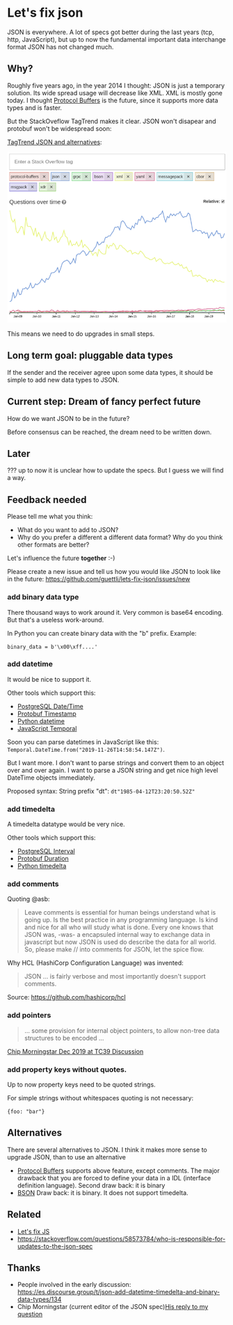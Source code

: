 # Let's fix json

JSON is everywhere. A lot of specs got better during the last years (tcp, http, JavaScript), but up to now the fundamental important data interchange format JSON has not changed much.

## Why?

Roughly five years ago, in the year 2014 I thought: JSON is just a temporary solution. Its wide spread usage will decrease like XML. XML is mostly gone today. I thought [Protocol Buffers](https://en.wikipedia.org/wiki/Protocol_Buffers) is the future, since it supports more data types and is faster.

But the StackOveflow TagTrend makes it clear. JSON won't disapear and protobuf won't be widespread soon:

[TagTrend JSON and alternatives](http://sotagtrends.com/?tags=protocol-buffers+json+grpc+bson+xml+yaml+messagepack+cbor+msgpack+xdr):

![TagTrend JSON and alternatives](tag-trend-json-and-alternatives.png)

This means we need to do upgrades in small steps.

## Long term goal: pluggable data types

If the sender and the receiver agree upon some data types, it should be simple to add new data types to JSON.

## Current step: Dream of fancy perfect future

How do we want JSON to be in the future?

Before consensus can be reached, the dream need to be written down.

## Later

??? up to now it is unclear how to update the specs. But I guess we will find a way.

## Feedback needed

Please tell me what you think:

- What do you want to add to JSON?
- Why do you prefer a different a different data format? Why do you think other formats are better?


Let's influence the future **together** :-)

Please create a new issue and tell us how you would like JSON to look like in the future: https://github.com/guettli/lets-fix-json/issues/new

### add binary data type

There thousand ways to work around it. Very common is base64 encoding. But that's a useless work-around.

In Python you can create binary data with the "b" prefix. Example:

```
binary_data = b'\x00\xff....'
```

### add datetime

It would be nice to support it.

Other tools which support this:

* [PostgreSQL Date/Time](https://www.postgresql.org/docs/12/datatype-datetime.html#DATATYPE-DATETIME-INPUT)
* [Protobuf Timestamp](https://developers.google.com/protocol-buffers/docs/reference/google.protobuf#google.protobuf.Timestamp)
* [Python datetime](https://docs.python.org/3/library/datetime.html#datetime-objects)
* [JavaScript Temporal](https://github.com/tc39/proposal-temporal)

Soon you can parse datetimes in JavaScript like this: `Temporal.DateTime.from("2019-11-26T14:58:54.147Z")`.

But I want more. I don't want to parse strings and convert them to an object over and over again. I want to parse a JSON string and get nice high level DateTime objects immediately.

Proposed syntax: String prefix "dt": `dt"1985-04-12T23:20:50.52Z"`

### add timedelta

A timedelta datatype would be very nice.

Other tools which support this: 

* [PostgreSQL Interval](https://www.postgresql.org/docs/12/datatype-datetime.html#DATATYPE-INTERVAL-INPUT)
* [Protobuf Duration](https://developers.google.com/protocol-buffers/docs/reference/google.protobuf#duration)
* [Python timedelta](https://docs.python.org/3/library/datetime.html#timedelta-objects)

### add comments

Quoting @asb:

> Leave comments is essential for human beings understand what is going up.
> Is the best practice in any programming language.
> Is kind and nice for all who will study what is done.
> Every one knows that JSON was, -was- a encapsuled internal way to exchange data in javascript
> but now JSON is used do describe the data for all world.
> So, please make // into comments for JSON, let the spice flow.

Why HCL (HashiCorp Configuration Language) was invented:

> JSON ... is fairly verbose and most importantly doesn't support comments. 

Source: https://github.com/hashicorp/hcl

### add pointers

> ...  some provision for internal object pointers, to allow non-tree data structures to be encoded ...

[Chip Morningstar Dec 2019 at TC39 Discussion](https://es.discourse.group/t/update-json-spec/128/6)

### add property keys without quotes.

Up to now property keys need to be quoted strings.

For simple strings without whitespaces quoting is not necessary:

```
{foo: "bar"}
```





## Alternatives

There are several alternatives to JSON. I think it makes more sense to upgrade JSON, than to use an alternative

- [Protocol Buffers](https://en.wikipedia.org/wiki/Protocol_Buffers) supports above feature, except comments. The major drawback that you are forced to define your data in a IDL (interface definition language). Second draw back: it is binary
- [BSON](https://en.wikipedia.org/wiki/BSON) Draw back: it is binary. It does not support timedelta.

## Related

- [Let's fix JS](https://github.com/guettli/lets-fix-js)
- https://stackoverflow.com/questions/58573784/who-is-responsible-for-updates-to-the-json-spec

## Thanks

- People involved in the early discussion: https://es.discourse.group/t/json-add-datetime-timedelta-and-binary-data-types/134
- Chip Morningstar (current editor of the JSON spec)[His reply to my question](https://es.discourse.group/t/update-json-spec/128/4)
